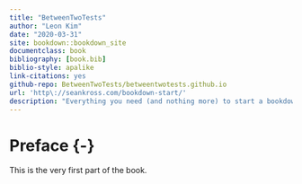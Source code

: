 ```yaml
--- 
title: "BetweenTwoTests"
author: "Leon Kim"
date: "2020-03-31"
site: bookdown::bookdown_site
documentclass: book
bibliography: [book.bib]
biblio-style: apalike
link-citations: yes
github-repo: BetweenTwoTests/betweentwotests.github.io
url: 'http\://seankross.com/bookdown-start/'
description: "Everything you need (and nothing more) to start a bookdown book."
---
```


# Preface {-}

This is the very first part of the book.
